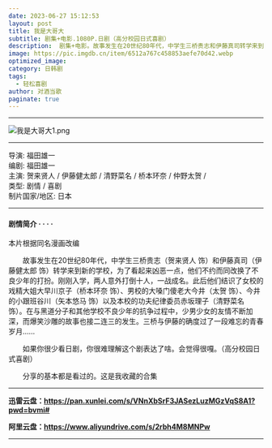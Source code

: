 ```yaml
---
date: 2023-06-27 15:12:53
layout: post
title: 我是大哥大
subtitle: 剧集+电影.1080P.日剧（高分校园日式喜剧）
description:  剧集+电影。故事发生在20世纪80年代，中学生三桥贵志和伊藤真司转学来到新的学校，为了看起来凶恶一点，他们不约而同改换了不良少年的打扮。刚刚入学，两人意外打倒十人，一战成名...
image: https://pic.imgdb.cn/item/6512a767c458853aefe70d42.webp
optimized_image: 
category: 日韩剧
tags:
  - 轻松喜剧
author: 对酒当歌
paginate: true
---
```

---
![我是大哥大1.png](https://pic.imgdb.cn/item/6512a774c458853aefe7106c.webp)

---

导演: 福田雄一  
编剧: 福田雄一  
主演: 贺来贤人 / 伊藤健太郎 / 清野菜名 / 桥本环奈 / 仲野太贺 /  
类型: 剧情 / 喜剧  
制片国家/地区: 日本  

---

#### 剧情简介 · · · ·

本片根据同名漫画改编

　　故事发生在20世纪80年代，中学生三桥贵志（贺来贤人 饰）和伊藤真司（伊藤健太郎 饰）转学来到新的学校，为了看起来凶恶一点，他们不约而同改换了不良少年的打扮。刚刚入学，两人意外打倒十人，一战成名。此后他们结识了女校的戏精大姐大早川京子（桥本环奈 饰）、男校的大嗓门傻老大今井（太贺 饰）、今井的小跟班谷川（矢本悠马 饰）以及本校的功夫纪律委员赤坂理子（清野菜名 饰）。在与黑道分子和其他学校不良少年的抗争过程中，少男少女的友情不断加深，而爆笑沙雕的故事也接二连三的发生。三桥与伊藤的确度过了一段难忘的青春岁月……

　　如果你很少看日剧，你很难理解这个剧表达了啥。会觉得很嘎。（高分校园日式喜剧）

　　分享的基本都是看过的。这是我收藏的合集

---

**迅雷云盘：<https://pan.xunlei.com/s/VNnXbSrF3JASezLuzMGzVqS8A1?pwd=bvmi#>**

**阿里云盘：<https://www.aliyundrive.com/s/2rbh4M8MNPw>**

---
